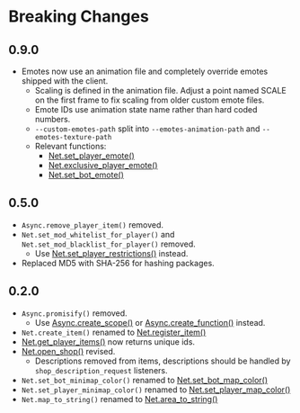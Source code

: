 # Breaking Changes

## 0.9.0

- Emotes now use an animation file and completely override emotes shipped with the client.
  - Scaling is defined in the animation file. Adjust a point named SCALE on the first frame to fix scaling from older custom emote files.
  - Emote IDs use animation state name rather than hard coded numbers.
  - `--custom-emotes-path` split into `--emotes-animation-path` and `--emotes-texture-path`
  - Relevant functions:
    - [Net.set_player_emote()](/server/lua-api/players#netset_player_emoteplayer_id-emote_id)
    - [Net.exclusive_player_emote()](/server/lua-api/players#netexclusive_player_emoteplayer_id-emoter_id-emote_id)
    - [Net.set_bot_emote()](/server/lua-api/bots#netset_bot_emotebot_id-emote_id)

## 0.5.0

- `Async.remove_player_item()` removed.
- `Net.set_mod_whitelist_for_player()` and `Net.set_mod_blacklist_for_player()` removed.
  - Use [Net.set_player_restrictions()](/server/lua-api/players#netset_player_restrictionsplayer_id-path) instead.
- Replaced MD5 with SHA-256 for hashing packages.

## 0.2.0

- `Async.promisify()` removed.
  - Use [Async.create_scope()](/server/lua-api/async#asynccreate_scopefunction) or [Async.create_function()](/server/lua-api/async#asynccreate_functionfunction) instead.
- `Net.create_item()` renamed to [Net.register_item()](/server/lua-api/player-data#netregister_itemitem_id-item_definition)
- [Net.get_player_items()](/server/lua-api/player-data#netget_player_itemsplayer_id) now returns unique ids.
- [Net.open_shop()](/server/lua-api/widgets#netopen_shopplayer_id-items-mug_texture_path-mug_animation_path) revised.
  - Descriptions removed from items, descriptions should be handled by `shop_description_request` listeners.
- `Net.set_bot_minimap_color()` renamed to [Net.set_bot_map_color()](/server/lua-api/widgets#netset_bot_map_colorbot_id-color)
- `Net.set_player_minimap_color()` renamed to [Net.set_player_map_color()](/server/lua-api/widgets#netset_player_map_colorplayer_id-color)
- `Net.map_to_string()` renamed to [Net.area_to_string()](/server/lua-api/areas#netarea_to_stringarea_id)
